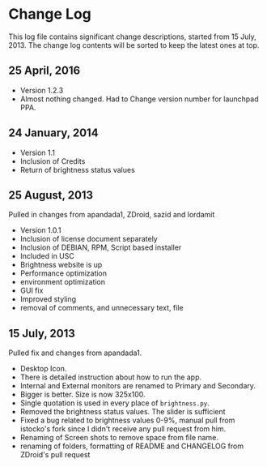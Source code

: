 # Change Log

This log file contains significant change descriptions, started from 15 July, 2013. The change log contents will be sorted to keep the latest ones at top.

## 25 April, 2016
- Version 1.2.3
- Almost nothing changed. Had to Change version number for launchpad PPA.

## 24 January, 2014
- Version 1.1
- Inclusion of Credits
- Return of brightness status values
## 25 August, 2013

Pulled in changes from apandada1, ZDroid, sazid and lordamit

- Version 1.0.1
- Inclusion of license document separately
- Inclusion of DEBIAN, RPM, Script based installer
- Included in USC 
- Brightness website is up
- Performance optimization
- environment optimization
- GUI fix
- Improved styling
- removal of comments, and unnecessary text, file

## 15 July, 2013

Pulled fix and changes from apandada1.
- Desktop Icon.
- There is detailed instruction about how to run the app.
- Internal and External monitors are renamed to Primary and Secondary.
- Bigger is better. Size is now 325x100.
- Single quotation is used in every place of `brightness.py`.
- Removed the brightness status values. The slider is sufficient
- Fixed a bug related to brightness values 0-9%, manual pull from istocko's fork since I didn't receive any pull request from him.
- Renaming of Screen shots to remove space from file name.
- renaming of folders, formatting of README and CHANGELOG from ZDroid's pull request
